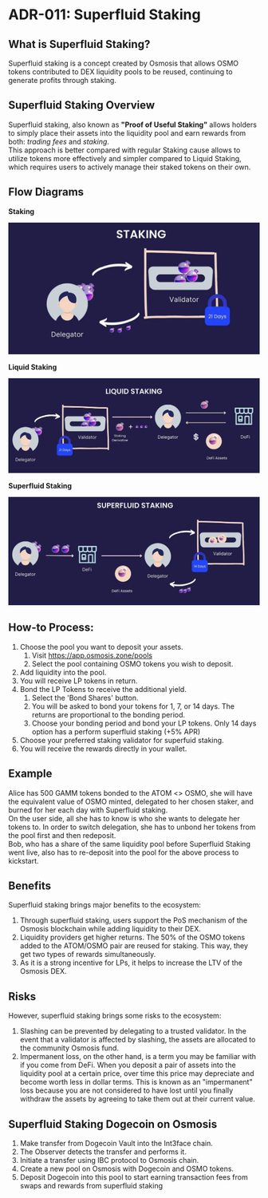 # ADR-011: Superfluid Staking

## What is Superfluid Staking?

Superfluid staking is a concept created by Osmosis that allows OSMO tokens contributed to DEX liquidity pools to be reused, continuing to generate profits through staking.

## Superfluid Staking Overview

Superfluid staking, also known as **"Proof of Useful Staking"** allows holders to simply place their assets into the liquidity pool and earn rewards from both: *trading fees* and *staking*. \
This approach is better compared with regular Staking cause allows to utilize tokens more effectively and simpler compared to Liquid Staking, 
which requires users to actively manage their staked tokens on their own.

## Flow Diagrams

**Staking**

![img.png](/img/common/staking.png)

**Liquid Staking**

![img.png](/img/common/liquid_staking.png)

**Superfluid Staking**

![img.png](/img/common/superfluid_staking.png)

## How-to Process:
1. Choose the pool you want to deposit your assets.
   1. Visit https://app.osmosis.zone/pools
   2. Select the pool containing OSMO tokens you wish to deposit.
2. Add liquidity into the pool.
3. You will receive LP tokens in return.
4. Bond the LP Tokens to receive the additional yield.
   1. Select the 'Bond Shares' button. 
   2. You will be asked to bond your tokens for 1, 7, or 14 days. The returns are proportional to the bonding period. 
   3. Choose your bonding period and bond your LP tokens. Only 14 days option has a perform superfluid staking (+5% APR)
5. Choose your preferred staking validator for superfuid staking.
6. You will receive the rewards directly in your wallet.

## Example

Alice has 500 GAMM tokens bonded to the ATOM <> OSMO, she will have the equivalent value of OSMO minted, delegated to her chosen staker, and burned for her each day with Superfluid staking. \
On the user side, all she has to know is who she wants to delegate her tokens to. In order to switch delegation, she has to unbond her tokens from the pool first and then redeposit. \
Bob, who has a share of the same liquidity pool before Superfluid Staking went live, also has to re-deposit into the pool for the above process to kickstart.

## Benefits

Superfluid staking brings major benefits to the ecosystem:

1. Through superfluid staking, users support the PoS mechanism of the Osmosis blockchain while adding liquidity to their DEX.
2. Liquidity providers get higher returns. The 50% of the OSMO tokens added to the ATOM/OSMO pair are reused for staking. This way, they get two types of rewards simultaneously.
3. As it is a strong incentive for LPs, it helps to increase the LTV of the Osmosis DEX.

## Risks

However, superfluid staking brings some risks to the ecosystem:

1. Slashing can be prevented by delegating to a trusted validator. In the event that a validator is affected by slashing, the assets are allocated to the community Osmosis fund.
2. Impermanent loss, on the other hand, is a term you may be familiar with if you come from DeFi. When you deposit a pair of assets into the liquidity pool at a certain price, over time this price may depreciate and become worth less in dollar terms. This is known as an "impermanent" loss because you are not considered to have lost until you finally withdraw the assets by agreeing to take them out at their current value.

## Superfluid Staking Dogecoin on Osmosis

1. Make transfer from Dogecoin Vault into the Int3face chain.
2. The Observer detects the transfer and performs it.
3. Initiate a transfer using IBC protocol to Osmosis chain.
4. Create a new pool on Osmosis with Dogecoin and OSMO tokens.
5. Deposit Dogecoin into this pool to start earning transaction fees from swaps and rewards from superfluid staking


